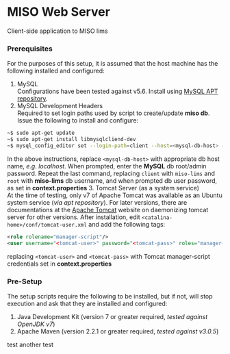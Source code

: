 # MISO Web Server
Client-side application to MISO lims
### Prerequisites
For the purposes of this setup, it is assumed that the host machine has the following installed and configured:
  1. MySQL  
  Configurations have been tested against v5.6. Install using [MySQL APT repository](https://dev.mysql.com/doc/mysql-apt-repo-quick-guide/en/).
  2. MySQL Development Headers  
  Required to set login paths used by script to create/update **miso db**. Issue the following to install and configure:  
  ```bash
  ~$ sudo apt-get update
  ~$ sudo apt-get install libmysqlcliend-dev
  ~$ mysql_config_editor set --login-path=client --host=<mysql-db-host> --user=root --password
  ```
  In the above instructions, replace `<mysql-db-host>` with appropriate db host name, _e.g. localhost_. When prompted, enter the **MySQL** db root/admin password. Repeat the last command, replacing `client` with `miso-lims` and `root` with **miso-lims** db username, and when prompted db user password, as set in **context.properties**
  3. Tomcat Server (as a system service)  
  At the time of testing, only v7 of Apache Tomcat was available as an Ubuntu system service (_via apt repository_). For later versions, there are documentations at the [Apache Tomcat](http://tomcat.apache.org/) website on daemonizing tomcat server for other versions. After installation, edit `<catalina-home>/conf/tomcat-user.xml` and add the following tags:
  ```xml
  <role rolename="manager-script"/>
  <user username="<tomcat-user>" password="<tomcat-pass>" roles="manager-script"/>
  ```
  replacing `<tomcat-user>` and `<tomcat-pass>` with Tomcat manager-script credentials set in **context.properties**  

### Pre-Setup
The setup scripts require the following to be installed, but if not, will stop execution and ask that they are installed and configured:
  1. Java Development Kit (version 7 or greater required, _tested against OpenJDK v7_)
  2. Apache Maven (version 2.2.1 or greater required, _tested against v3.0.5_)

test
another test
